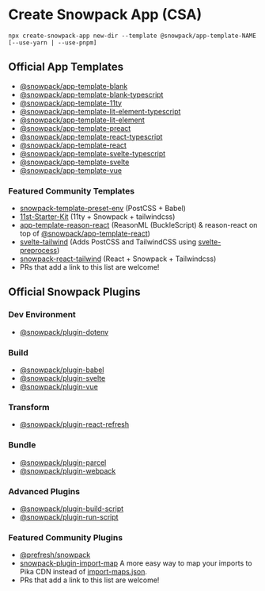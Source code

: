 # Create Snowpack App (CSA)

```
npx create-snowpack-app new-dir --template @snowpack/app-template-NAME [--use-yarn | --use-pnpm]
```

## Official App Templates

- [@snowpack/app-template-blank](../@snowpack/app-template-blank)
- [@snowpack/app-template-blank-typescript](../@snowpack/app-template-blank-typescript)
- [@snowpack/app-template-11ty](../@snowpack/app-template-11ty)
- [@snowpack/app-template-lit-element-typescript](../@snowpack/app-template-lit-element-typescript)
- [@snowpack/app-template-lit-element](../@snowpack/app-template-lit-element)
- [@snowpack/app-template-preact](../@snowpack/app-template-preact)
- [@snowpack/app-template-react-typescript](../@snowpack/app-template-react-typescript)
- [@snowpack/app-template-react](../@snowpack/app-template-react)
- [@snowpack/app-template-svelte-typescript](../@snowpack/app-template-svelte-typescript)
- [@snowpack/app-template-svelte](../@snowpack/app-template-svelte)
- [@snowpack/app-template-vue](../@snowpack/app-template-vue)

### Featured Community Templates

- [snowpack-template-preset-env](https://github.com/argyleink/snowpack-template-preset-env) (PostCSS + Babel)
- [11st-Starter-Kit](https://github.com/stefanfrede/11st-starter-kit) (11ty +
  Snowpack + tailwindcss)
- [app-template-reason-react](https://github.com/jihchi/app-template-reason-react) (ReasonML (BuckleScript) & reason-react on top of [@snowpack/app-template-react](/templates/app-template-react))
- [svelte-tailwind](https://github.com/agneym/svelte-tailwind-snowpack) (Adds PostCSS and TailwindCSS using [svelte-preprocess](https://github.com/sveltejs/svelte-preprocess))
- [snowpack-react-tailwind](https://github.com/mrkldshv/snowpack-react-tailwind) (React + Snowpack + Tailwindcss)
- PRs that add a link to this list are welcome!

## Official Snowpack Plugins

### Dev Environment

- [@snowpack/plugin-dotenv](../@snowpack/plugin-dotenv)

### Build

- [@snowpack/plugin-babel](../@snowpack/plugin-babel)
- [@snowpack/plugin-svelte](../@snowpack/plugin-svelte)
- [@snowpack/plugin-vue](../@snowpack/plugin-vue)

### Transform

- [@snowpack/plugin-react-refresh](../@snowpack/plugin-react-refresh)

### Bundle

- [@snowpack/plugin-parcel](../@snowpack/plugin-parcel)
- [@snowpack/plugin-webpack](../@snowpack/plugin-webpack)

### Advanced Plugins

- [@snowpack/plugin-build-script](../@snowpack/plugin-build-script)
- [@snowpack/plugin-run-script](../@snowpack/plugin-run-script)

### Featured Community Plugins

- [@prefresh/snowpack](https://github.com/JoviDeCroock/prefresh)
- [snowpack-plugin-import-map](https://github.com/zhoukekestar/snowpack-plugin-import-map) A more easy way to map your imports to Pika CDN instead of [import-maps.json](https://github.com/WICG/import-maps).
- PRs that add a link to this list are welcome!
